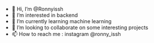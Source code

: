 - 👋 Hi, I’m @Ronnyissh
- 👀 I’m interested in backend
- 🌱 I’m currently learning machine learning
- 💞️ I’m looking to collaborate on some interesting projects
- 📫 How to reach me :  instagram @ronny_issh

<!---
Ronnyissh/Ronnyissh is a ✨ special ✨ repository because its `README.md` (this file) appears on your GitHub profile.
You can click the Preview link to take a look at your changes.
--->
